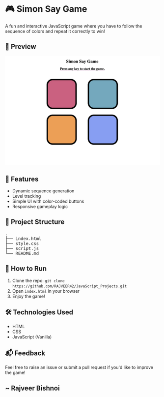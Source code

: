
<h1>🎮 Simon Say Game</h1>

<p>A fun and interactive JavaScript game where you have to follow the sequence of colors and repeat it correctly to win!</p>

<h2>📸 Preview</h2>
<img src="Screenshot.png" alt="Simon Says Game Preview" />

<h2>🚀 Features</h2>
<ul>
  <li>Dynamic sequence generation</li>
  <li>Level tracking</li>
  <li>Simple UI with color-coded buttons</li>
  <li>Responsive gameplay logic</li>
</ul>

<h2>📁 Project Structure</h2>  
<pre>
.
├── index.html
├── style.css
├── script.js
└── README.md
</pre>

<h2>🔧 How to Run</h2>
<ol>
  <li>Clone the repo: <code>git clone https://github.com/RAJVEER42/JavaScript_Projects.git</code></li>
  <li>Open <code>index.html</code> in your browser</li>
  <li>Enjoy the game!</li>
</ol>

<h2>🛠️ Technologies Used</h2>
<ul>
  <li>HTML</li>
  <li>CSS</li>
  <li>JavaScript (Vanilla)</li>
</ul>

<h2>📬 Feedback</h2>
<p>Feel free to raise an issue or submit a pull request if you'd like to improve the game!</p>

<h2>~ Rajveer Bishnoi</h2>
